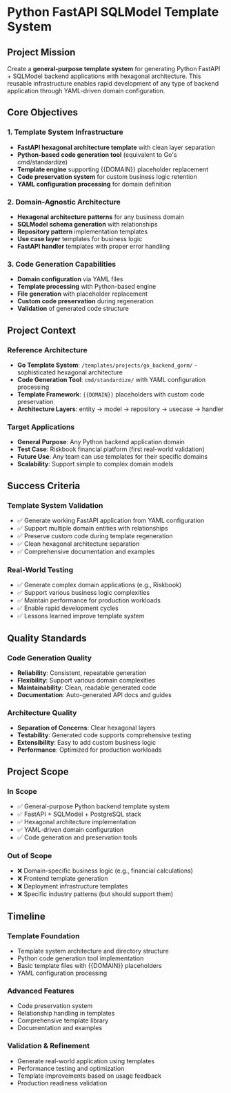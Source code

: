 # Python FastAPI SQLModel Template System

## Project Mission

Create a **general-purpose template system** for generating Python FastAPI + SQLModel backend applications with
hexagonal architecture. This reusable infrastructure enables rapid development of any type of backend application
through YAML-driven domain configuration.

## Core Objectives

### 1. Template System Infrastructure

- **FastAPI hexagonal architecture template** with clean layer separation
- **Python-based code generation tool** (equivalent to Go's cmd/standardize)
- **Template engine** supporting {{DOMAIN}} placeholder replacement
- **Code preservation system** for custom business logic retention
- **YAML configuration processing** for domain definition

### 2. Domain-Agnostic Architecture

- **Hexagonal architecture patterns** for any business domain
- **SQLModel schema generation** with relationships
- **Repository pattern** implementation templates
- **Use case layer** templates for business logic
- **FastAPI handler** templates with proper error handling

### 3. Code Generation Capabilities

- **Domain configuration** via YAML files
- **Template processing** with Python-based engine
- **File generation** with placeholder replacement
- **Custom code preservation** during regeneration
- **Validation** of generated code structure

## Project Context

### Reference Architecture

- **Go Template System**: `/templates/projects/go_backend_gorm/` - sophisticated hexagonal architecture
- **Code Generation Tool**: `cmd/standardize/` with YAML configuration processing
- **Template Framework**: `{{DOMAIN}}` placeholders with custom code preservation
- **Architecture Layers**: entity → model → repository → usecase → handler

### Target Applications

- **General Purpose**: Any Python backend application domain
- **Test Case**: Riskbook financial platform (first real-world validation)
- **Future Use**: Any team can use templates for their specific domains
- **Scalability**: Support simple to complex domain models

## Success Criteria

### Template System Validation

- ✅ Generate working FastAPI application from YAML configuration
- ✅ Support multiple domain entities with relationships
- ✅ Preserve custom code during template regeneration
- ✅ Clean hexagonal architecture separation
- ✅ Comprehensive documentation and examples

### Real-World Testing

- ✅ Generate complex domain applications (e.g., Riskbook)
- ✅ Support various business logic complexities
- ✅ Maintain performance for production workloads
- ✅ Enable rapid development cycles
- ✅ Lessons learned improve template system

## Quality Standards

### Code Generation Quality

- **Reliability**: Consistent, repeatable generation
- **Flexibility**: Support various domain complexities
- **Maintainability**: Clean, readable generated code
- **Documentation**: Auto-generated API docs and guides

### Architecture Quality

- **Separation of Concerns**: Clear hexagonal layers
- **Testability**: Generated code supports comprehensive testing
- **Extensibility**: Easy to add custom business logic
- **Performance**: Optimized for production workloads

## Project Scope

### In Scope

- ✅ General-purpose Python backend template system
- ✅ FastAPI + SQLModel + PostgreSQL stack
- ✅ Hexagonal architecture implementation
- ✅ YAML-driven domain configuration
- ✅ Code generation and preservation tools

### Out of Scope

- ❌ Domain-specific business logic (e.g., financial calculations)
- ❌ Frontend template generation
- ❌ Deployment infrastructure templates
- ❌ Specific industry patterns (but should support them)

## Timeline

### Template Foundation

- Template system architecture and directory structure
- Python code generation tool implementation
- Basic template files with {{DOMAIN}} placeholders
- YAML configuration processing

### Advanced Features

- Code preservation system
- Relationship handling in templates
- Comprehensive template library
- Documentation and examples

### Validation & Refinement

- Generate real-world application using templates
- Performance testing and optimization
- Template improvements based on usage feedback
- Production readiness validation